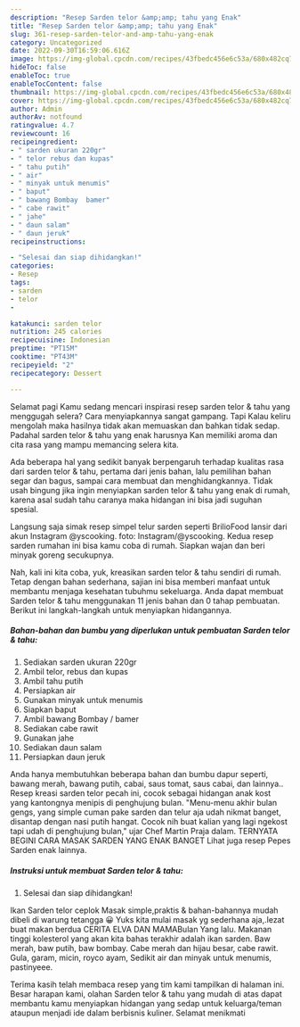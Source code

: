 ```yaml
---
description: "Resep Sarden telor &amp;amp; tahu yang Enak"
title: "Resep Sarden telor &amp;amp; tahu yang Enak"
slug: 361-resep-sarden-telor-and-amp-tahu-yang-enak
category: Uncategorized
date: 2022-09-30T16:59:06.616Z
image: https://img-global.cpcdn.com/recipes/43fbedc456e6c53a/680x482cq70/sarden-telor-tahu-foto-resep-utama.jpg
hideToc: false
enableToc: true
enableTocContent: false
thumbnail: https://img-global.cpcdn.com/recipes/43fbedc456e6c53a/680x482cq70/sarden-telor-tahu-foto-resep-utama.jpg
cover: https://img-global.cpcdn.com/recipes/43fbedc456e6c53a/680x482cq70/sarden-telor-tahu-foto-resep-utama.jpg
author: Admin
authorAv: notfound
ratingvalue: 4.7
reviewcount: 16
recipeingredient:
- " sarden ukuran 220gr"
- " telor rebus dan kupas"
- " tahu putih"
- " air"
- " minyak untuk menumis"
- " baput"
- " bawang Bombay  bamer"
- " cabe rawit"
- " jahe"
- " daun salam"
- " daun jeruk"
recipeinstructions:

- "Selesai dan siap dihidangkan!"
categories:
- Resep
tags:
- sarden
- telor
- 

katakunci: sarden telor  
nutrition: 245 calories
recipecuisine: Indonesian
preptime: "PT15M"
cooktime: "PT43M"
recipeyield: "2"
recipecategory: Dessert

---
```



Selamat pagi Kamu sedang mencari inspirasi resep sarden telor &amp; tahu yang menggugah selera? Cara menyiapkannya sangat gampang. Tapi Kalau keliru mengolah maka hasilnya tidak akan memuaskan dan bahkan tidak sedap. Padahal sarden telor &amp; tahu yang enak harusnya Kan memiliki aroma dan cita rasa yang mampu memancing selera kita.


Ada beberapa hal yang sedikit banyak berpengaruh terhadap kualitas rasa dari sarden telor &amp; tahu, pertama dari jenis bahan, lalu pemilihan bahan segar dan bagus, sampai cara membuat dan menghidangkannya. Tidak usah bingung jika ingin menyiapkan sarden telor &amp; tahu yang enak di rumah, karena asal sudah tahu caranya maka hidangan ini bisa jadi suguhan spesial.

Langsung saja simak resep simpel telur sarden seperti BrilioFood lansir dari akun Instagram @yscooking. foto: Instagram/@yscooking. Kedua resep sarden rumahan ini bisa kamu coba di rumah. Siapkan wajan dan beri minyak goreng secukupnya.


Nah, kali ini kita coba, yuk, kreasikan sarden telor &amp; tahu sendiri di rumah. Tetap dengan bahan sederhana, sajian ini bisa memberi manfaat untuk membantu menjaga kesehatan tubuhmu sekeluarga. Anda dapat membuat Sarden telor &amp; tahu menggunakan 11 jenis bahan dan 0 tahap pembuatan. Berikut ini langkah-langkah untuk menyiapkan hidangannya.

<!--inarticleads1-->

##### Bahan-bahan dan bumbu yang diperlukan untuk pembuatan Sarden telor &amp; tahu:

1. Sediakan  sarden ukuran 220gr
1. Ambil  telor, rebus dan kupas
1. Ambil  tahu putih
1. Persiapkan  air
1. Gunakan  minyak untuk menumis
1. Siapkan  baput
1. Ambil  bawang Bombay / bamer
1. Sediakan  cabe rawit
1. Gunakan  jahe
1. Sediakan  daun salam
1. Persiapkan  daun jeruk


Anda hanya membutuhkan beberapa bahan dan bumbu dapur seperti, bawang merah, bawang putih, cabai, saus tomat, saus cabai, dan lainnya.. Resep kreasi sarden telor pecah ini, cocok sebagai hidangan anak kost yang kantongnya menipis di penghujung bulan. &#34;Menu-menu akhir bulan gengs, yang simple cuman pake sarden dan telur aja udah nikmat banget, disantap dengan nasi putih hangat. Cocok nih buat kalian yang lagi ngekost tapi udah di penghujung bulan,&#34; ujar Chef Martin Praja dalam. TERNYATA BEGINI CARA MASAK SARDEN YANG ENAK BANGET Lihat juga resep Pepes Sarden enak lainnya. 

<!--inarticleads2-->

##### Instruksi untuk membuat Sarden telor &amp; tahu:


1. Selesai dan siap dihidangkan!

Ikan Sarden telor ceplok Masak simple,praktis &amp; bahan-bahannya mudah dibeli di warung tetangga 😀 Yuks kita mulai masak yg sederhana aja,.lezat buat makan berdua CERITA ELVA DAN MAMABulan Yang lalu. Makanan tinggi kolesterol yang akan kita bahas terakhir adalah ikan sarden. Baw merah, baw putih, baw bombay. Cabe merah dan hijau besar, cabe rawit. Gula, garam, micin, royco ayam, Sedikit air dan minyak untuk menumis, pastinyeee. 

Terima kasih telah membaca resep yang tim kami tampilkan di halaman ini. Besar harapan kami, olahan Sarden telor &amp; tahu yang mudah di atas dapat membantu kamu menyiapkan hidangan yang sedap untuk keluarga/teman ataupun menjadi ide dalam berbisnis kuliner. Selamat menikmati
